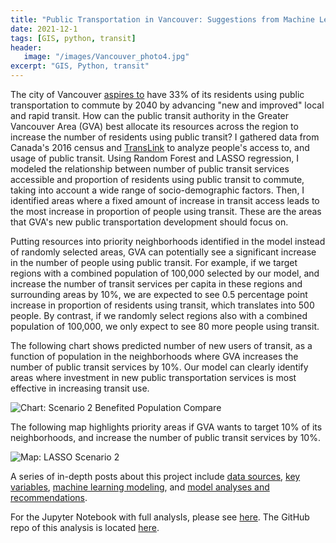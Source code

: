 ```yaml
---
title: "Public Transportation in Vancouver: Suggestions from Machine Learning Models"
date: 2021-12-1
tags: [GIS, python, transit]
header:
   image: "/images/Vancouver_photo4.jpg"
excerpt: "GIS, Python, transit"
---
```


The city of Vancouver [aspires to](https://vancouver.ca/files/cov/transportation-2040-plan.pdf) have 33% of its residents using public transportation to commute by 2040 by advancing "new and improved" local and rapid transit. How can the public transit authority in the Greater Vancouver Area (GVA) best allocate its resources across the region to increase the number of residents using public transit? I gathered data from Canada's 2016 census and [TransLink](https://developer.translink.ca/servicesgtfs/gtfsdata) to analyze people's access to, and usage of public transit. Using Random Forest and LASSO regression, I modeled the relationship between number of public transit services accessible and proportion of residents using public transit to commute, taking into account a wide range of socio-demographic factors. Then, I identified areas where a fixed amount of increase in transit access leads to the most increase in proportion of people using transit. These are the areas that GVA's new public transportation development should focus on.

Putting resources into priority neighborhoods identified in the model instead of randomly selected areas, GVA can potentially see a significant increase in the number of people using public transit. For example, if we target regions with a combined population of 100,000 selected by our model, and increase the number of transit services per capita in these regions and surrounding areas by 10%, we are expected to see 0.5 percentage point increase in proportion of residents using transit, which translates into 500 people. By contrast, if we randomly select regions also with a combined population of 100,000, we only expect to see 80 more people using transit.

The following chart shows predicted number of new users of transit, as a function of population in the neighborhoods where GVA increases the number of public transit services by 10%. Our model can clearly identify areas where investment in new public transportation services is most effective in increasing transit use.

<img src="{{ site.url }}{{ site.baseurl }}/images/Vancouver_transit_summary/plots/X_2_benefited_population_compare_for_post.png" alt="Chart: Scenario 2 Benefited Population Compare">

The following map highlights priority areas if GVA wants to target 10% of its neighborhoods, and increase the number of public transit services by 10%.

<img src="{{ site.url }}{{ site.baseurl }}/images/Vancouver_transit_summary/plots/X_2_LASSO.png" alt="Map: LASSO Scenario 2">

A series of in-depth posts about this project include [data sources](https://zibowangkangyu.github.io/Vancouver_transit1/), [key variables](https://zibowangkangyu.github.io/Vancouver_transit2/), [machine learning modeling](https://zibowangkangyu.github.io/Vancouver_transit3/), and [model analyses and recommendations](https://zibowangkangyu.github.io/Vancouver_transit4/).

For the Jupyter Notebook with full analysIs, please see [here](https://nbviewer.jupyter.org/github/ZIBOWANGKANGYU/Vancouver_transit/blob/master/Report.ipynb). The GitHub repo of this analysis is located [here](https://github.com/ZIBOWANGKANGYU/Vancouver_transit).  

